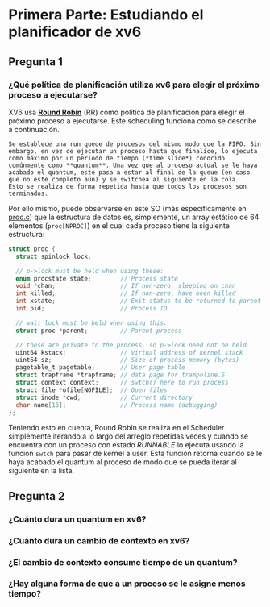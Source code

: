 # Primera Parte: Estudiando el planificador de xv6

## Pregunta 1

### ¿Qué política de planificación utiliza xv6 para elegir el próximo proceso a ejecutarse?

XV6 usa [**Round Robin**](https://pages.cs.wisc.edu/~remzi/OSTEP/cpu-sched.pdf) (RR) como política de planificación para elegir el próximo proceso a ejecutarse. Este scheduling funciona como se describe a continuación.

    Se establece una run queue de procesos del mismo modo que la FIFO. Sin embargo, en vez de ejecutar un proceso hasta que finalice, lo ejecuta como máximo por un período de tiempo (*time slice*) conocido comúnmente como **quantum**. Una vez que al proceso actual se le haya acabado el quantum, este pasa a estar al final de la queue (en caso que no esté completo aún) y se switchea al siguiente en la cola.
    Esto se realiza de forma repetida hasta que todos los procesos son terminados.

Por ello mismo, puede observarse en este SO (más específicamente en [proc.c](/kernel/proc.c)) que la estructura de datos es, simplemente, un array estático de 64 elementos (`proc[NPROC]`) en el cual cada proceso tiene la siguiente estructura:
```c
struct proc {
  struct spinlock lock;

  // p->lock must be held when using these:
  enum procstate state;        // Process state
  void *chan;                  // If non-zero, sleeping on chan
  int killed;                  // If non-zero, have been killed
  int xstate;                  // Exit status to be returned to parent's wait
  int pid;                     // Process ID

  // wait_lock must be held when using this:
  struct proc *parent;         // Parent process

  // these are private to the process, so p->lock need not be held.
  uint64 kstack;               // Virtual address of kernel stack
  uint64 sz;                   // Size of process memory (bytes)
  pagetable_t pagetable;       // User page table
  struct trapframe *trapframe; // data page for trampoline.S
  struct context context;      // swtch() here to run process
  struct file *ofile[NOFILE];  // Open files
  struct inode *cwd;           // Current directory
  char name[16];               // Process name (debugging)
};
```

Teniendo esto en cuenta, Round Robin se realiza en el Scheduler simplemente iterando a lo largo del arreglo repetidas veces y cuando se encuentra con un proceso con estado *RUNNABLE* lo ejecuta usando la función `swtch` para pasar de kernel a user. Esta función retorna cuando se le haya acabado el quantum al proceso de modo que se pueda iterar al siguiente en la lista.

## Pregunta 2

### ¿Cuánto dura un quantum en xv6?

### ¿Cuánto dura un cambio de contexto en xv6?

### ¿El cambio de contexto consume tiempo de un quantum?

### ¿Hay alguna forma de que a un proceso se le asigne menos tiempo?